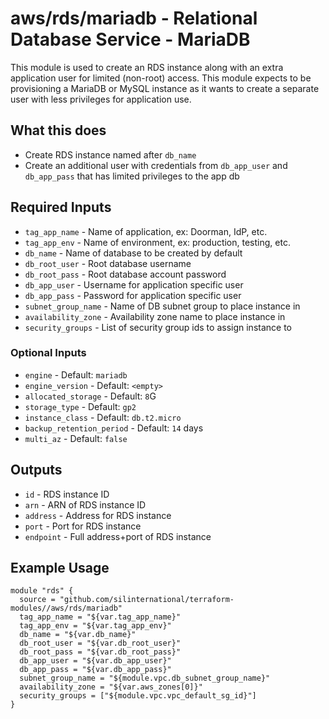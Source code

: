 # aws/rds/mariadb - Relational Database Service - MariaDB
This module is used to create an RDS instance along with an extra application
user for limited (non-root) access. This module expects to be provisioning a
MariaDB or MySQL instance as it wants to create a separate user with less
privileges for application use.

## What this does

 - Create RDS instance named after `db_name`
 - Create an additional user with credentials from `db_app_user` and `db_app_pass`
   that has limited privileges to the app db

## Required Inputs

 - `tag_app_name` - Name of application, ex: Doorman, IdP, etc.
 - `tag_app_env` - Name of environment, ex: production, testing, etc.
 - `db_name` - Name of database to be created by default
 - `db_root_user` - Root database username
 - `db_root_pass` - Root database account password
 - `db_app_user` - Username for application specific user
 - `db_app_pass` - Password for application specific user
 - `subnet_group_name` - Name of DB subnet group to place instance in
 - `availability_zone` - Availability zone name to place instance in
 - `security_groups` - List of security group ids to assign instance to

### Optional Inputs

 - `engine` - Default: `mariadb`
 - `engine_version` - Default: `<empty>`
 - `allocated_storage` - Default: `8`G
 - `storage_type` - Default: `gp2`
 - `instance_class` - Default: `db.t2.micro`
 - `backup_retention_period` - Default: `14` days
 - `multi_az` - Default: `false`

## Outputs

 - `id` - RDS instance ID
 - `arn` - ARN of RDS instance ID
 - `address` - Address for RDS instance
 - `port` - Port for RDS instance
 - `endpoint` - Full address+port of RDS instance

## Example Usage

```hcl
module "rds" {
  source = "github.com/silinternational/terraform-modules//aws/rds/mariadb"
  tag_app_name = "${var.tag_app_name}"
  tag_app_env = "${var.tag_app_env}"
  db_name = "${var.db_name}"
  db_root_user = "${var.db_root_user}"
  db_root_pass = "${var.db_root_pass}"
  db_app_user = "${var.db_app_user}"
  db_app_pass = "${var.db_app_pass}"
  subnet_group_name = "${module.vpc.db_subnet_group_name}"
  availability_zone = "${var.aws_zones[0]}"
  security_groups = ["${module.vpc.vpc_default_sg_id}"]
}
```
